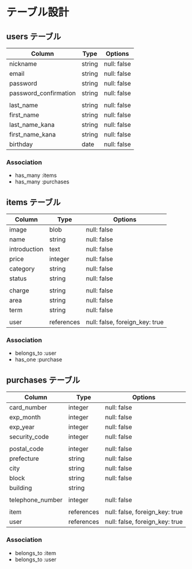 # テーブル設計

 ## users テーブル

 | Column                | Type   | Options     |
 |-----------------------|--------|-------------|
 | nickname              | string | null: false |
 | email                 | string | null: false |
 | password              | string | null: false |
 | password_confirmation | string | null: false |
 |                       |        |             |
 | last_name             | string | null: false |
 | first_name            | string | null: false |
 | last_name_kana        | string | null: false |
 | first_name_kana       | string | null: false |
 | birthday              | date   | null: false |

 ### Association

 - has_many :items
 - has_many :purchases


  ## items テーブル

 | Column       | Type       | Options                        |
 |--------------|------------|--------------------------------|
 | image        | blob       | null: false                    |
 | name         | string     | null: false                    |
 | introduction | text       | null: false                    |
 | price        | integer    | null: false                    |
 | category     | string     | null: false                    |
 | status       | string     | null: false                    |
 |              |            |                                |
 | charge       | string     | null: false                    | 
 | area         | string     | null: false                    |
 | term         | string     | null: false                    |
 |              |            |                                |
 | user         | references | null: false, foreign_key: true |

 ### Association

 - belongs_to :user
 - has_one :purchase
 

  ## purchases テーブル

 | Column           | Type       | Options                        |
 |------------------|------------|--------------------------------|
 | card_number      | integer    | null: false                    |
 | exp_month        | integer    | null: false                    |
 | exp_year         | integer    | null: false                    |
 | security_code    | integer    | null: false                    |
 |                  |            |                                |
 | postal_code      | integer    | null: false                    |
 | prefecture       | string     | null: false                    |
 | city             | string     | null: false                    |
 | block            | string     | null: false                    |
 | building         | string     |                                |
 |                  |            |                                |
 | telephone_number | integer    | null: false                    |
 |                  |            |                                |
 | item             | references | null: false, foreign_key: true |
 | user             | references | null: false, foreign_key: true |

 ### Association

 - belongs_to :item
 - belongs_to :user

 
